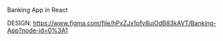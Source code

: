 Banking App in React 

DESIGN:
https://www.figma.com/file/hPxZJx1pfv8uiOdB83kAVT/Banking-App?node-id=0%3A1
